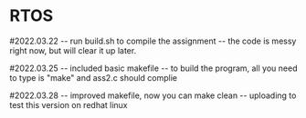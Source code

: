 # RTOS


#2022.03.22
-- run build.sh to compile the assignment
-- the code is messy right now, but will clear it up later.


#2022.03.25
-- included basic makefile
-- to build the program, all you need to type is "make" 
   and ass2.c should complie


#2022.03.28
-- improved makefile, now you can make clean
-- uploading to test this version on redhat linux


